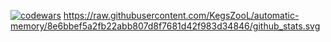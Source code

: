  [![codewars](https://www.codewars.com/users/KegsZool/badges/large)](https://www.codewars.com/users/KegsZool) 
https://raw.githubusercontent.com/KegsZooL/automatic-memory/8e6bbef5a2fb22abb807d8f7681d42f983d34846/github_stats.svg
